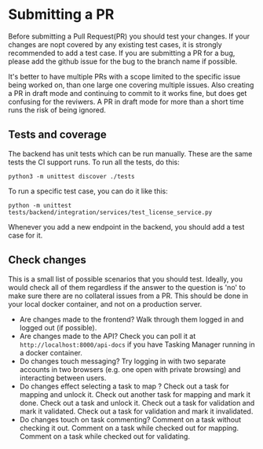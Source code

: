 # Submitting a PR

Before submitting a Pull Request(PR) you should test your changes. If
your changes are nopt covered by any existing test cases, it is
strongly recommended to add a test case. If you are submitting a PR
for a bug, please add the github issue for the bug to the branch name
if possible.

It's better to have multiple PRs with a scope limited to the specific
issue being worked on, than one large one covering multiple
issues. Also creating a PR in draft mode and continuing to commit to
it works fine, but does get confusing for the reviwers. A PR in draft
mode for more than a short time runs the risk of being ignored.

## Tests and coverage

The backend has unit tests which can be run manually. These are the
same tests the CI support runs. To run all the tests, do this:

	python3 -m unittest discover ./tests

To run a specific test case, you can do it like this:

	python -m unittest tests/backend/integration/services/test_license_service.py 

Whenever you add a new endpoint in the backend, you should add a test
case for it.

## Check changes

This is a small list of possible scenarios that you should
test. Ideally, you would check all of them regardless if the answer to
the question is 'no' to make sure there are no collateral issues from
a PR. This should be done in your local docker container, and not on a
production server.

* Are changes made to the frontend? Walk through them logged in and
  logged out (if possible).
* Are changes made to the API? Check you can poll it at
  `http://localhost:8000/api-docs` if you have Tasking Manager running
  in a docker container.
* Do changes touch messaging? Try logging in with two separate
  accounts in two browsers (e.g. one open with private browsing) and
  interacting between users.
* Do changes effect selecting a task to map ? Check out a task for
  mapping and unlock it. Check out another task for mapping and mark
  it done. Check out a task and unlock it. Check out a task for
  validation and mark it validated. Check out a task for validation
  and mark it invalidated.
* Do changes touch on task commenting? Comment on a task without
  checking it out. Comment on a task while checked out for
  mapping. Comment on a task while checked out for validating.
